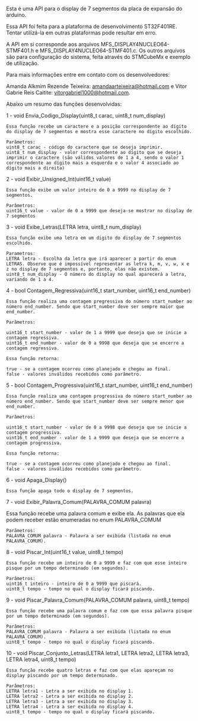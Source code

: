 Esta é uma API para o display de 7 segmentos da placa de expansão do arduino.

Essa API foi feita para a plataforma de desenvolvimento ST32F401RE. Tentar utilizá-la em outras plataformas pode resultar em erro.

A API em si corresponde aos arquivos MFS_DISPLAY4NUCLEO64-STMF401.h e MFS_DISPLAY4NUCLEO64-STMF401.c. Os outros arquivos são para configuração do sistema, feita através do STMCubeMx e exemplo de utilização.

Para mais informações entre em contato com os desenvolvedores:

Amanda Alkmim Rezende Teixeira: amandaarteixeira@hotmail.com e Vitor Gabrie Reis Caitite: vitorgabriel1000@hotmail.com.

Abaixo um resumo das funções desenvolvidas:

1 - void Envia_Codigo_Display(uint8_t carac, uint8_t num_display)

    Essa função recebe um caractere e a posição correspondente ao dígito do	display de 7 segmentos e mostra esse caractere no dígito escolhido.

    Parâmetros:
  	uint8_t carac - código do caractere que se deseja imprimir.	
  	uint8_t num_display - valor correspondente ao dígito que se deseja imprimir	o caractere (são válidos valores de 1 a 4, sendo o valor 1 correspondente ao dígito mais a esquerda e o	valor 4 associado ao dígito mais a direita)

2 - void Exibir_Unsigned_Int(uint16_t value)

    Essa função exibe um valor inteiro de 0 a 9999 no display de 7 segmentos.	
 																			
    Parâmetros:
    uint16_t value - valor de 0 a 9999 que deseja-se mostrar no display de 7 segmentos	

3 - void Exibe_Letras(LETRA letra, uint8_t num_display)

    Essa função exibe uma letra em um digito do display de 7 segmentos escolhido.

    Parametros:
    LETRA letra - Escolha da letra que irá aparecer a partir do enum LETRAS. Observe que é impossível representar as letra k, m, v, w, x e z no display de 7 segmentos e, portanto, elas não existem.
    uint8_t num_display - O número do display no qual aparecerá a letra, variando de 1 a 4.
	
4 - bool Contagem_Regressiva(uint16_t start_number, uint16_t end_number)

    Essa função realiza uma contagem pregressiva do número start_number ao número end_number. Sendo que start_number deve ser sempre maior que end_number.

    Parâmetros:
																	
  	uint16_t start_number - valor de 1 a 9999 que deseja que se inicie a contagem regressiva.
 	uint16_t end_number - valor de 0 a 9998 que deseja que se encerre a contagem regressiva.

    Essa função retorna:
														
 	true - se a contagem ocorreu como planejado e chegou ao final.
 	false - valores inválidos recebidos como parâmetro.
		

5 - bool Contagem_Progressiva(uint16_t start_number, uint16_t end_number)

    Essa função realiza uma contagem progressiva do número start_number ao número end_number. Sendo que start_number deve ser sempre menor que end_number.

    Parâmetros:
																	
  	uint16_t start_number - valor de 0 a 9998 que deseja que se inicie a contagem progressiva.
 	uint16_t end_number - valor de 1 a 9999 que deseja que se encerre a contagem progressiva.

    Essa função retorna:
														
 	true - se a contagem ocorreu como planejado e chegou ao final.
 	false - valores inválidos recebidos como parâmetro.
		

6 - void Apaga_Display()
    
    Essa função apaga todo o display de 7 segmentos.


7 - void Exibir_Palavra_Comum(PALAVRA_COMUM palavra)
    
Essa função recebe uma palavra comum e exibe ela. As palavras que ela podem receber estão enumeradas no enum PALAVRA_COMUM

    Parãmetros:
 	PALAVRA_COMUM palavra - Palavra a ser exibida (listada no enum PALAVRA_COMUM).

8 - void Piscar_Int(uint16_t value, uint8_t tempo)

    Essa função recebe um inteiro de 0 a 9999 e faz com que esse inteiro pisque por um tempo determinado (em segundos).

    Parâmetros:
 	uint16_t inteiro - inteiro de 0 a 9999 que piscará.
    uint8_t tempo - tempo no qual o display ficará piscando.

9 - void Piscar_Palavra_Comum(PALAVRA_COMUM palavra, uint8_t tempo)

    Essa função recebe uma palavra comum e faz com que essa palavra pisque por um tempo determinado (em segundos).

    Parâmetros:
 	PALAVRA_COMUM palavra - Palavra a ser exibida (listada no enum PALAVRA_COMUM).
    uint8_t tempo - tempo no qual o display ficará piscando. 

10 - void Piscar_Conjunto_Letras(LETRA letra1, LETRA letra2, LETRA letra3, LETRA letra4, uint8_t tempo)
    
    Essa função recebe quatro letras e faz com que elas apareçam no display piscando por um tempo determinado.

    Parâmetros:
 	LETRA letra1 - Letra a ser exibida no display 1.
 	LETRA letra2 - Letra a ser exibida no display 2.
 	LETRA letra3 - Letra a ser exibida no display 3.
 	LETRA letra4 - Letra a ser exibida no display 4.
    uint8_t tempo - tempo no qual o display ficará piscando.

   
